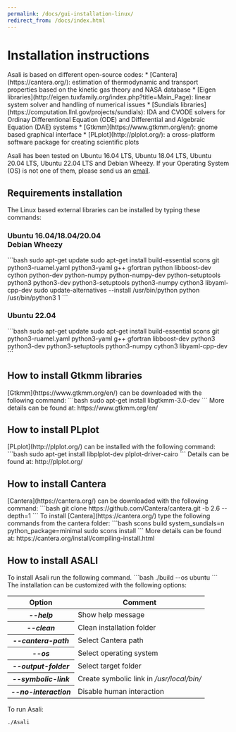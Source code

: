 ```yaml
---
permalink: /docs/gui-installation-linux/
redirect_from: /docs/index.html
---
```

<h1 class="text-left"><b>Installation instructions</b></h1>
Asali is based on different open-source codes:
* [Cantera](https://cantera.org/): estimation of thermodynamic and transport properties based on the kinetic gas theory and NASA database
* [Eigen libraries](http://eigen.tuxfamily.org/index.php?title=Main_Page): linear system solver and handling of numerical issues
* [Sundials libraries](https://computation.llnl.gov/projects/sundials): IDA and CVODE solvers for Ordinay Differentional Equation (ODE) and Differential and Algebraic Equation (DAE) systems
* [Gtkmm](https://www.gtkmm.org/en/): gnome based graphical interface
* [PLplot](http://plplot.org/): a cross-platform software package for creating scientific plots

Asali has been tested on Ubuntu 16.04 LTS, Ubuntu 18.04 LTS, Ubuntu 20.04 LTS, Ubuntu 22.04 LTS and Debian Wheezy. If your Operating System (OS) is not one of them, please send us an [email](ste.rebu@outlook.it).

<h2 class="text-left"><b>Requirements installation</b></h2>
The Linux based external libraries can be installed by typing these commands:  
<h3 class="text-left"><b>Ubuntu 16.04/18.04/20.04 <br> Debian Wheezy</b></h3>
```bash
sudo apt-get update  
sudo apt-get install build-essential scons git python3-ruamel.yaml python3-yaml g++ gfortran python libboost-dev cython python-dev python-numpy python-numpy-dev python-setuptools python3 python3-dev python3-setuptools python3-numpy cython3 libyaml-cpp-dev  
sudo update-alternatives --install /usr/bin/python python /usr/bin/python3 1  
```
<h3 class="text-left"><b>Ubuntu 22.04</b></h3>
```bash
sudo apt-get update  
sudo apt-get install build-essential scons git python3-ruamel.yaml python3-yaml g++ gfortran libboost-dev python3 python3-dev python3-setuptools python3-numpy cython3 libyaml-cpp-dev
```

<h2 class="text-left"><b>How to install Gtkmm libraries</b></h2>
[Gtkmm](https://www.gtkmm.org/en/) can be downloaded with the following command:  
```bash
sudo apt-get install libgtkmm-3.0-dev  
```
More details can be found at: https://www.gtkmm.org/en/  

<h2 class="text-left"><b>How to install PLplot</b></h2>
[PLplot](http://plplot.org/) can be installed with the following command:  
```bash
sudo apt-get install libplplot-dev plplot-driver-cairo  
```
Details can be found at: http://plplot.org/  

<h2 class="text-left"><b>How to install Cantera</b></h2>
[Cantera](https://cantera.org/) can be downloaded with the following command:    
```bash
git clone https://github.com/Cantera/cantera.git -b 2.6 --depth=1  
```
To install [Cantera](https://cantera.org/) type the following commands from the cantera folder:  
```bash
scons build system_sundials=n python_package=minimal  
sudo scons install  
```
More details can be found at: https://cantera.org/install/compiling-install.html   

<h2 class="text-left"><b>How to install ASALI</b></h2>
To install Asali run the following command.  
```bash
./build --os ubuntu  
```  
The installation can be customized with the following options:    

<table class="table table-striped">
  <thead>
      <tr>
          <th scope="row">Option</th>
          <th>Comment</th>
      </tr>
  </thead>
  <tbody>
    <tr>
        <th scope="row"><i>--help</i></th>
        <td>Show help message</td>
    </tr>
    <tr>
        <th scope="row"><i>--clean</i></th>
        <td>Clean installation folder</td>
    </tr>
    <tr>
        <th scope="row"><i>--cantera-path</i></th>
        <td>Select Cantera path</td>
    </tr>
    <tr>
        <th scope="row"><i>--os</i></th>
        <td>Select operating system</td>
    </tr>
    <tr>
        <th scope="row"><i>--output-folder</i></th>
        <td>Select target folder</td>
    </tr>
    <tr>
        <th scope="row"><i>--symbolic-link</i></th>
        <td>Create symbolic link in <i>/usr/local/bin/</i></td>
    </tr>
    <tr>
        <th scope="row"><i>--no-interaction</i></th>
        <td>Disable human interaction</td>
    </tr>
  </tbody>
</table>

To run Asali:  
```bash
./Asali  
```